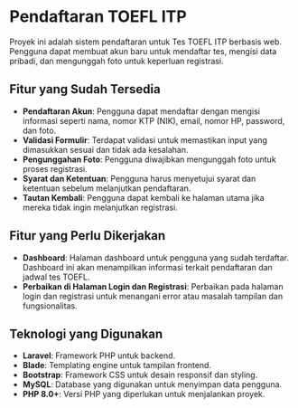 # Pendaftaran TOEFL ITP

Proyek ini adalah sistem pendaftaran untuk Tes TOEFL ITP berbasis web. Pengguna dapat membuat akun baru untuk mendaftar tes, mengisi data pribadi, dan mengunggah foto untuk keperluan registrasi.

## Fitur yang Sudah Tersedia

- **Pendaftaran Akun**: Pengguna dapat mendaftar dengan mengisi informasi seperti nama, nomor KTP (NIK), email, nomor HP, password, dan foto.
- **Validasi Formulir**: Terdapat validasi untuk memastikan input yang dimasukkan sesuai dan tidak ada kesalahan.
- **Pengunggahan Foto**: Pengguna diwajibkan mengunggah foto untuk proses registrasi.
- **Syarat dan Ketentuan**: Pengguna harus menyetujui syarat dan ketentuan sebelum melanjutkan pendaftaran.
- **Tautan Kembali**: Pengguna dapat kembali ke halaman utama jika mereka tidak ingin melanjutkan registrasi.

## Fitur yang Perlu Dikerjakan

- **Dashboard**: Halaman dashboard untuk pengguna yang sudah terdaftar. Dashboard ini akan menampilkan informasi terkait pendaftaran dan jadwal tes TOEFL.
- **Perbaikan di Halaman Login dan Registrasi**: Perbaikan pada halaman login dan registrasi untuk menangani error atau masalah tampilan dan fungsionalitas.

## Teknologi yang Digunakan

- **Laravel**: Framework PHP untuk backend.
- **Blade**: Templating engine untuk tampilan frontend.
- **Bootstrap**: Framework CSS untuk desain responsif dan styling.
- **MySQL**: Database yang digunakan untuk menyimpan data pengguna.
- **PHP 8.0+**: Versi PHP yang diperlukan untuk menjalankan proyek.
